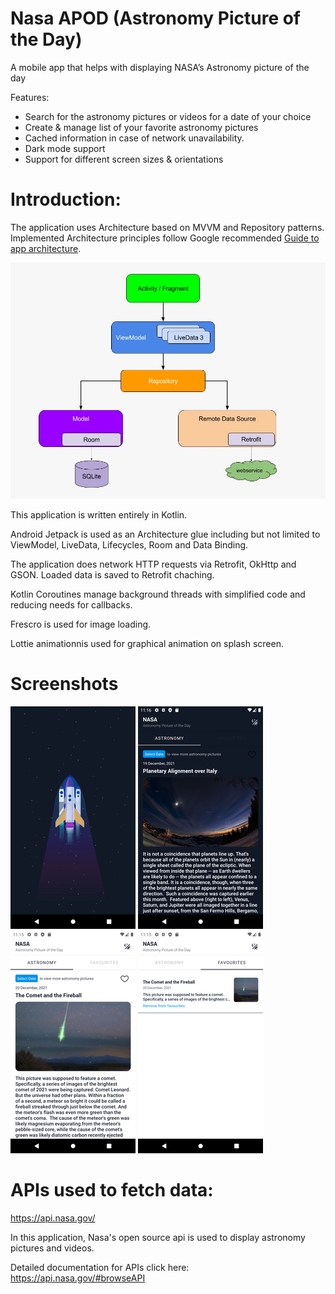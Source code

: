 # Nasa APOD (Astronomy Picture of the Day)
A mobile app that helps with displaying NASA’s Astronomy picture of the day


Features:
* Search for the astronomy pictures or videos for a date of your choice
* Create & manage list of your favorite astronomy pictures
* Cached information in case of network unavailability.
* Dark mode support
* Support for different screen sizes & orientations



# Introduction:

The application uses Architecture based on MVVM and Repository patterns. Implemented
Architecture principles follow Google recommended [Guide to app architecture](https://developer.android.com/jetpack/docs/guide).

![Guide to app architecture](screenshots/architecture_mvvm.jpeg "Guide to app architecture")

This application is written entirely in Kotlin.

Android Jetpack is used as an Architecture glue including but not limited to ViewModel, LiveData,
Lifecycles, Room and Data Binding.

The application does network HTTP requests via Retrofit, OkHttp and GSON. Loaded data is saved to
Retrofit chaching.

Kotlin Coroutines manage background threads with simplified code and reducing needs for callbacks.

Frescro is used for image loading.

Lottie animationnis used for graphical animation on splash screen.


# Screenshots
  
![Splash](screenshots/splash.png "Splash")
![Main-dark](screenshots/main_dark.png "Main-dark")
![Main-light](screenshots/main_light.png "Main-light")
![Favourites](screenshots/favourites.png "Favourites")

# APIs used to fetch data: 

https://api.nasa.gov/

In this application, Nasa's open source api is used to display astronomy pictures and videos.

Detailed documentation for APIs click here: https://api.nasa.gov/#browseAPI
